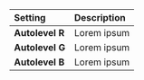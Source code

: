 | Setting         | Description |
| :-------------- | :---------- |
| **Autolevel R** | Lorem ipsum |
| **Autolevel G** | Lorem ipsum |
| **Autolevel B** | Lorem ipsum |
